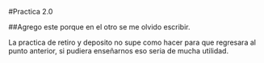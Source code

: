 #Practica 2.0

##Agrego este porque en el otro se me olvido escribir.

La practica de retiro y deposito no supe como hacer para que regresara al punto anterior, si pudiera enseñarnos eso seria de mucha utilidad.